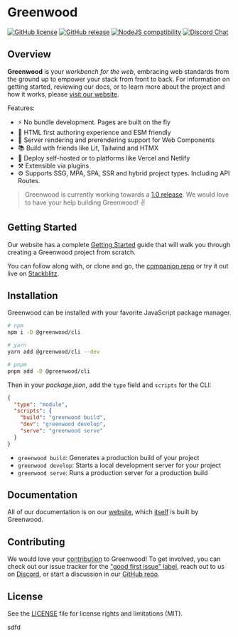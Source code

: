 # Greenwood

[![GitHub license](https://img.shields.io/badge/license-MIT-blue.svg)](https://raw.githubusercontent.com/ProjectEvergreen/greenwood/master/LICENSE.md)
[![GitHub release](https://img.shields.io/github/tag/ProjectEvergreen/greenwood.svg)](https://github.com/ProjectEvergreen/greenwood/tags)
[![NodeJS compatibility](https://img.shields.io/node/v/@greenwood/cli.svg)](https://nodejs.org/en/about/previous-releases)
[![Discord Chat](https://img.shields.io/badge/chat-discord-blue?style=flat&logo=discord)](https://www.greenwoodjs.dev/discord/)

## Overview

**Greenwood** is your _workbench for the web_, embracing web standards from the ground up to empower your stack from front to back.  For information on getting started, reviewing our docs, or to learn more about the project and how it works, please [visit our website](https://www.greenwoodjs.dev/).

Features:
- ⚡ No bundle development. Pages are built on the fly
- 📝 HTML first authoring experience and ESM friendly
- 📖 Server rendering and prerendering support for Web Components
- 📚 Build with friends like Lit, Tailwind and HTMX
- 🎁 Deploy self-hosted or to platforms like Vercel and Netlify
- ⚒️ Extensible via plugins
- ⚙️ Supports SSG, MPA, SPA, SSR and hybrid project types.  Including API Routes.

> Greenwood is currently working towards a [1.0 release](https://github.com/ProjectEvergreen/greenwood/milestone/3). We would love to have your help building Greenwood! ✌️

## Getting Started

Our website has a complete [Getting Started](http://www.greenwoodjs.dev/guides/getting-started/) guide that will walk you through creating a Greenwood project from scratch.

You can follow along with, or clone and go, the [companion repo](https://github.com/ProjectEvergreen/greenwood-getting-started) or try it out live on [Stackblitz](https://stackblitz.com/github/projectevergreen/greenwood-getting-started).

## Installation

Greenwood can be installed with your favorite JavaScript package manager.

```bash
# npm
npm i -D @greenwood/cli

# yarn
yarn add @greenwood/cli --dev

# pnpm
pnpm add -D @greenwood/cli
```

Then in your _package.json_, add the `type` field and `scripts` for the CLI:
```json
{
  "type": "module",
  "scripts": {
    "build": "greenwood build",
    "dev": "greenwood develop",
    "serve": "greenwood serve"
  }
}
```

- `greenwood build`: Generates a production build of your project
- `greenwood develop`: Starts a local development server for your project
- `greenwood serve`: Runs a production server for a production build

## Documentation

All of our documentation is on our [website](https://www.greenwoodjs.dev/), which [itself](https://github.com/ProjectEvergreen/www.greenwoodjs.dev) is built by Greenwood.

## Contributing

We would love your [contribution](.github/CONTRIBUTING.md) to Greenwood!  To get involved, you can check out our issue tracker for the ["good first issue" label](https://github.com/ProjectEvergreen/greenwood/issues?q=is%3Aopen+is%3Aissue+label%3A%22good+first+issue%22), reach out to us on [Discord](https://discord.gg/bsy9jvWh), or start a discussion in our [GitHub repo](https://github.com/ProjectEvergreen/www.greenwoodjs.dev).

## License

See the [LICENSE](LICENSE.md) file for license rights and limitations (MIT).


sdfd